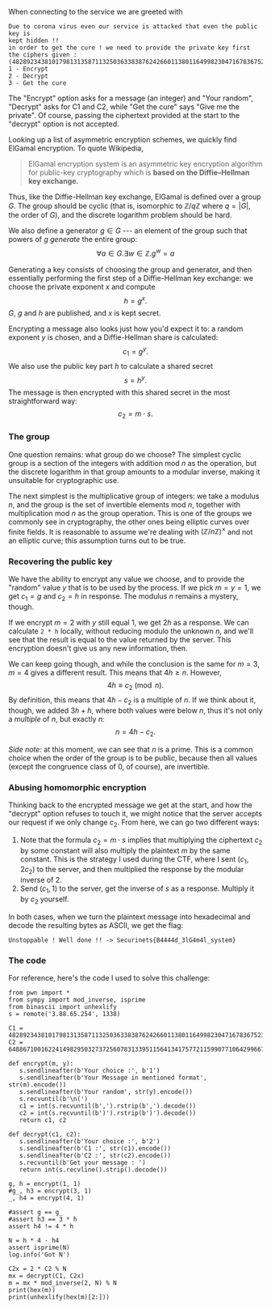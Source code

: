 When connecting to the service we are greeted with

```  
Due to corona virus even our service is attacked that even the public key is
kept hidden !!  
in order to get the cure ! we need to provide the private key first  
the ciphers given :
(4828923438101798131358711325036338387624266011380116499823047167836752389251677008594058210083062687104436291796809910157158078255370092036467798396832711603,6488671001622414982950327372560783133951156413417577211599077106429966795436098504393940893985690150541527159987366145431768339494445062105797825158609787817)  
1 - Encrypt  
2 - Decrypt  
3 - Get the cure  
```

The "Encrypt" option asks for a message (an integer) and "Your random",
"Decrypt" asks for C1 and C2, while "Get the cure" says "Give me the private".
Of course, passing the ciphertext provided at the start to the "decrypt"
option is not accepted.

Looking up a list of asymmetric encryption schemes, we quickly find ElGamal
encryption. To quote Wikipedia,

> ElGamal encryption system is an asymmetric key encryption algorithm for
> public-key cryptography which is **based on the Diffie–Hellman key
> exchange.**

Thus, like the Diffie-Hellman key exchange, ElGamal is defined over a group
$G$. The group should be cyclic (that is, isomorphic to $\mathbb Z/q\mathbb Z$
where $q = |G|$, the order of $G$), and the discrete logarithm problem should
be hard.

We also define a generator $g \in G$ --- an element of the group such that
powers of $g$ *generate* the entire group:  
$$\forall a \in G. \exists w \in \mathbb Z. g^w = a$$

Generating a key consists of choosing the group and generator, and then
essentially performing the first step of a Diffie-Hellman key exchange: we
choose the private exponent $x$ and compute $$h = g^x.$$ $G$, $g$ and $h$ are
published, and $x$ is kept secret.

Encrypting a message also looks just how you'd expect it to: a random exponent
$y$ is chosen, and a Diffie-Hellman share is calculated: $$c_1 = g^y.$$ We
also use the public key part $h$ to calculate a shared secret $$s = h^y.$$ The
message is then encrypted with this shared secret in the most straightforward
way: $$c_2 = m \cdot s.$$

### The group

One question remains: what group do we choose? The simplest cyclic group is a
section of the integers with addition mod $n$ as the operation, but the
discrete logarithm in that group amounts to a modular inverse, making it
unsuitable for cryptographic use.

The next simplest is the multiplicative group of integers: we take a modulus
$n$, and the group is the set of invertible elements mod $n$, together with
multiplication mod $n$ as the group operation. This is one of the groups we
commonly see in cryptography, the other ones being elliptic curves over finite
fields. It is reasonable to assume we're dealing with $(\mathbb Z/n\mathbb
Z)^\times$ and not an elliptic curve; this assumption turns out to be true.

### Recovering the public key

We have the ability to encrypt any value we choose, and to provide the
"random" value $y$ that is to be used by the process. If we pick $m = y = 1$,
we get $c_1 = g$ and $c_2 = h$ in response. The modulus $n$ remains a mystery,
though.

If we encrypt $m = 2$ with $y$ still equal 1, we get $2h$ as a response. We
can calculate `2 * h` locally, without reducing modulo the unknown $n$, and
we'll see that the result is equal to the value returned by the server. This
encryption doesn't give us any new information, then.

We can keep going though, and while the conclusion is the same for $m = 3$, $m
= 4$ gives a different result. This means that $4h \geq n$. However,  
$$4h \equiv c_2 \pmod n.$$ By definition, this means that $4h - c_2$ is a
multiple of $n$. If we think about it, though, we added $3h + h$, where both
values were below $n$, thus it's not only a *multiple* of $n$, but exactly
$n$:  
$$n = 4h - c_2.$$

*Side note:* at this moment, we can see that $n$ is a prime. This is a common choice when the order of the group is to be public, because then all values (except the congruence class of 0, of course), are invertible.

### Abusing homomorphic encryption

Thinking back to the encrypted message we get at the start, and how the
"decrypt" option refuses to touch it, we might notice that the server accepts
our request if we only change $c_2$. From here, we can go two different ways:

1. Note that the formula $c_2 = m \cdot s$ implies that multiplying the ciphertext $c_2$ by some constant will also multiply the plaintext $m$ by the same constant. This is the strategy I used during the CTF, where I sent $(c_1, 2c_2)$ to the server, and then multiplied the response by the modular inverse of 2.  
2. Send $(c_1, 1)$ to the server, get the inverse of $s$ as a response. Multiply it by $c_2$ yourself.

In both cases, when we turn the plaintext message into hexadecimal and decode
the resulting bytes as ASCII, we get the flag:

```  
Unstoppable ! Well done !! -> Securinets{B4444d_3lG4m4l_system}  
```

### The code

For reference, here's the code I used to solve this challenge:

```  
from pwn import *  
from sympy import mod_inverse, isprime  
from binascii import unhexlify  
s = remote('3.88.65.254', 1338)

C1 =
4828923438101798131358711325036338387624266011380116499823047167836752389251677008594058210083062687104436291796809910157158078255370092036467798396832711603  
C2 =
6488671001622414982950327372560783133951156413417577211599077106429966795436098504393940893985690150541527159987366145431768339494445062105797825158609787817

def encrypt(m, y):  
   s.sendlineafter(b'Your choice :', b'1')  
   s.sendlineafter(b'Your Message in mentioned format', str(m).encode())  
   s.sendlineafter(b'Your random', str(y).encode())  
   s.recvuntil(b'\n(')  
   c1 = int(s.recvuntil(b',').rstrip(b',').decode())  
   c2 = int(s.recvuntil(b')').rstrip(b')').decode())  
   return c1, c2

def decrypt(c1, c2):  
   s.sendlineafter(b'Your choice :', b'2')  
   s.sendlineafter(b'C1 :', str(c1).encode())  
   s.sendlineafter(b'C2 :', str(c2).encode())  
   s.recvuntil(b'Get your message : ')  
   return int(s.recvline().strip().decode())

g, h = encrypt(1, 1)  
#g_, h3 = encrypt(3, 1)  
_, h4 = encrypt(4, 1)

#assert g == g_  
#assert h3 == 3 * h  
assert h4 != 4 * h

N = h * 4 - h4  
assert isprime(N)  
log.info('Got N')

C2x = 2 * C2 % N  
mx = decrypt(C1, C2x)  
m = mx * mod_inverse(2, N) % N  
print(hex(m))  
print(unhexlify(hex(m)[2:]))  
```